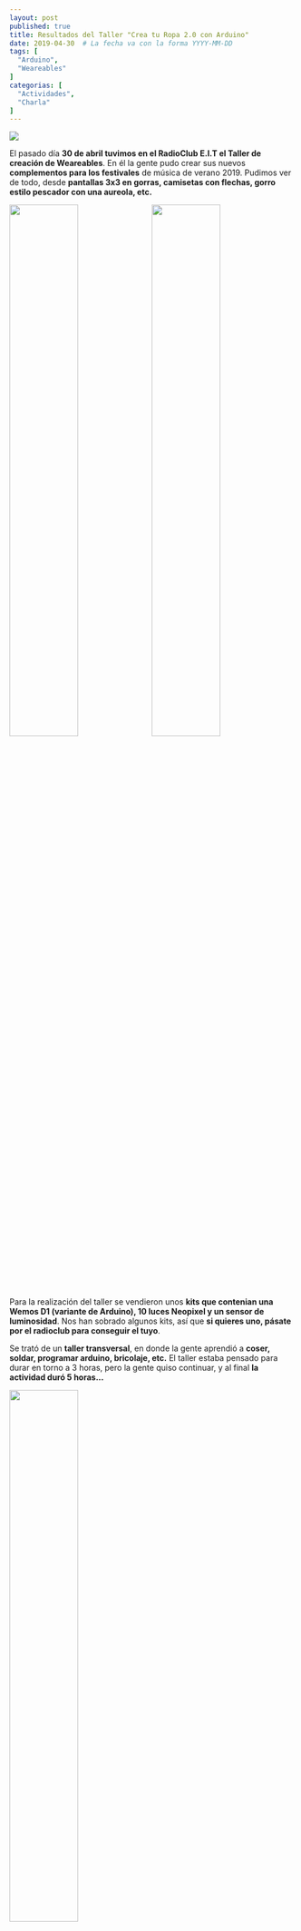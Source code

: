 ```yaml
---
layout: post
published: true
title: Resultados del Taller "Crea tu Ropa 2.0 con Arduino"
date: 2019-04-30  # La fecha va con la forma YYYY-MM-DD
tags: [
  "Arduino",
  "Weareables"
]
categorias: [
  "Actividades",
  "Charla"
]
---
```


![](/blog/2019-04-30/3.gif)

El pasado día **30 de abril tuvimos en el RadioClub E.I.T el Taller de creación de Weareables**. En él la gente pudo crear sus nuevos **complementos para los festivales** de música de verano 2019. Pudimos ver de todo, desde **pantallas 3x3 en gorras, camisetas con flechas, gorro estilo pescador con una aureola, etc.**

<img src="/blog/2019-04-30/3.jpg" width="49%">
<img src="/blog/2019-04-30/1.jpg" width="49%">

Para la realización del taller se vendieron unos **kits que contenian una Wemos D1 (variante de Arduino), 10 luces Neopixel y un sensor de luminosidad**. Nos han sobrado algunos kits, así que **si quieres uno, pásate por el radioclub para conseguir el tuyo**.

Se trató de un **taller transversal**, en donde la gente aprendió a **coser, soldar, programar arduino, bricolaje, etc.** El taller estaba pensado para durar en torno a 3 horas, pero la gente quiso continuar, y al final **la actividad duró 5 horas...**

<img src="/blog/2019-04-30/2.jpg" width="49%">

Viendo el interés por la actividad **se hará otra del mismo formato próximamente**, esperemos que los exámenes nos dejen un hueco para continuar con nuestros trajes 2.0.

Algunos resultados de la actividad fueron lo siguientes:

![](/blog/2019-04-30/1.gif)
![](/blog/2019-04-30/2.gif)

[La página de la actividad](https://radio.clubs.etsit.upm.es/activities/2019-04-30-crea-tu-ropa-2-0-con-arduino/)

[Las diapositivas de la actividad](https://hackmd.radio.clubs.etsit.upm.es/p/SydUD_7iE)

 <iframe src="https://hackmd.radio.clubs.etsit.upm.es/p/SydUD_7iE" height="800" width="1000"></iframe>

Gracias a toda la gente que vino, y también a Juan, que nos ayudó bastante en el desarrollo de la misma.

acien101@debian:~$ EXIT
